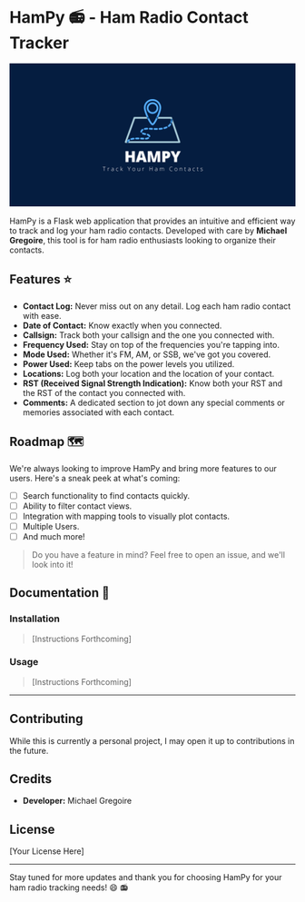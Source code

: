# HamPy :radio: - Ham Radio Contact Tracker

![HamPy Banner](static/images/hampy_banner.png)

HamPy is a Flask web application that provides an intuitive and efficient way to track and log your ham radio contacts. Developed with care by
**Michael Gregoire**, this tool is for ham radio enthusiasts looking to organize their contacts.

## Features :star:

- **Contact Log:** Never miss out on any detail. Log each ham radio contact with ease.
- **Date of Contact:** Know exactly when you connected.
- **Callsign:** Track both your callsign and the one you connected with.
- **Frequency Used:** Stay on top of the frequencies you're tapping into.
- **Mode Used:** Whether it's FM, AM, or SSB, we've got you covered.
- **Power Used:** Keep tabs on the power levels you utilized.
- **Locations:** Log both your location and the location of your contact.
- **RST (Received Signal Strength Indication):** Know both your RST and the RST of the contact you connected with.
- **Comments:** A dedicated section to jot down any special comments or memories associated with each contact.

## Roadmap :world_map:

We're always looking to improve HamPy and bring more features to our users. Here's a sneak peek at what's coming:

- [ ] Search functionality to find contacts quickly.
- [ ] Ability to filter contact views.
- [ ] Integration with mapping tools to visually plot contacts.
- [ ] Multiple Users.
- [ ] And much more!

> Do you have a feature in mind? Feel free to open an issue, and we'll look into it!

## Documentation :book:

### Installation
> [Instructions Forthcoming]

### Usage
> [Instructions Forthcoming]

---

## Contributing

While this is currently a personal project, I may open it up to contributions in the future.

## Credits

- **Developer:** Michael Gregoire

## License

[Your License Here]

---

Stay tuned for more updates and thank you for choosing HamPy for your ham radio tracking needs! :smile: :radio:

